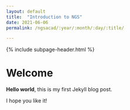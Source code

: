 ```yaml
---
layout: default
title:  "Introduction to NGS"
date: 2021-06-06
permalink: /ngsacad/:year/:month/:day/:title/

---
```


{% include subpage-header.html %}

# Welcome

**Hello world**, this is my first Jekyll blog post.

I hope you like it!
